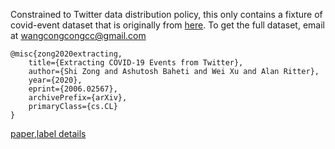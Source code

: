 Constrained to Twitter data distribution policy, this only contains a fixture of covid-event dataset that is originally from [here](https://github.com/viczong/extract_COVID19_events_from_Twitter). To get the full dataset, email at [wangcongcongcc@gmail.com](wangcongcongcc@gmail.com)
```
@misc{zong2020extracting,
    title={Extracting COVID-19 Events from Twitter},
    author={Shi Zong and Ashutosh Baheti and Wei Xu and Alan Ritter},
    year={2020},
    eprint={2006.02567},
    archivePrefix={arXiv},
    primaryClass={cs.CL}
}
```
[paper](https://arxiv.org/pdf/2006.02567.pdf),[label details](https://docs.google.com/document/d/1OWFTXOZpoXNrDULq6PFXvIGarSZwpU-uLQRuV4wrJwI/edit#heading=h.xdwa0w128gtb)